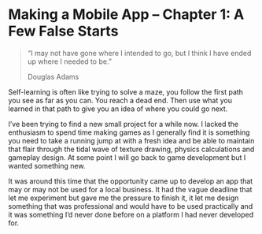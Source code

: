 # Making a Mobile App – Chapter 1: A Few False Starts

> “I may not have gone where I intended to go, but I think I have ended up
> where I needed to be.”
>
> Douglas Adams

Self-learning is often like trying to solve a maze, you follow the first path you see as far as you can. You reach a dead end. Then use what you learned in that path to give you an idea of where you could go next.

I’ve been trying to find a new small project for a while now. I lacked the enthusiasm to spend time making games as I generally find it is something you need to take a running jump at with a fresh idea and be able to maintain that flair through the tidal wave of texture drawing, physics calculations and gameplay design. At some point I will go back to game development but I wanted something new.

It was around this time that the opportunity came up to develop an app that may or may not be used for a local business. It had the vague deadline that let me experiment but gave me the pressure to finish it, it let me design something that was professional and would have to be used practically and it was something I’d never done before on a platform I had never developed for.
